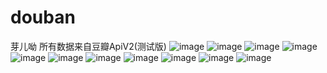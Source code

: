 # douban
芽儿呦
所有数据来自豆瓣ApiV2(测试版)
![image](https://github.com/djw296393911123/douban/tree/master/imageload/Screenshot_20170420-172829.png)
![image](https://github.com/djw296393911123/douban/tree/master/imageload/Screenshot_20170420-172837.png)
![image](https://github.com/djw296393911123/douban/tree/master/imageload/Screenshot_20170420-172847.png)
![image](https://github.com/djw296393911123/douban/tree/master/imageload/Screenshot_20170420-172855.png)
![image](https://github.com/djw296393911123/douban/tree/master/imageload/Screenshot_20170420-172901.png)
![image](https://github.com/djw296393911123/douban/tree/master/imageload/Screenshot_20170420-172910.png)
![image](https://github.com/djw296393911123/douban/tree/master/imageload/Screenshot_20170420-172918.png)
![image](https://github.com/djw296393911123/douban/tree/master/imageload/Screenshot_20170420-172925.png)
![image](https://github.com/djw296393911123/douban/tree/master/imageload/Screenshot_20170420-172951.png)
![image](https://github.com/djw296393911123/douban/tree/master/imageload/Screenshot_20170420-173005.png)
![image](https://github.com/djw296393911123/douban/tree/master/imageload/Screenshot_20170420-173013.png)

